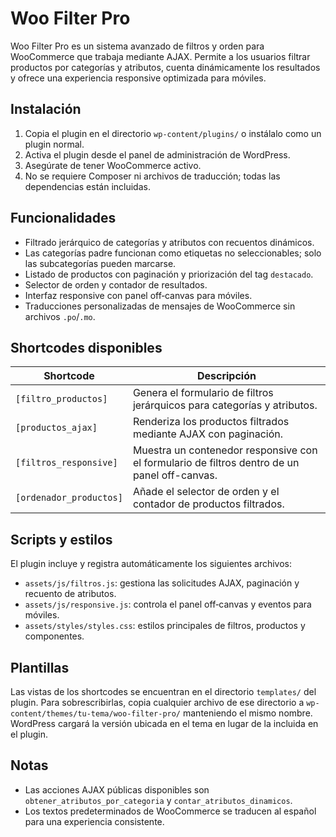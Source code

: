 # Woo Filter Pro

Woo Filter Pro es un sistema avanzado de filtros y orden para WooCommerce que trabaja mediante AJAX.
Permite a los usuarios filtrar productos por categorías y atributos, cuenta dinámicamente los resultados y ofrece una experiencia responsive optimizada para móviles.

## Instalación

1. Copia el plugin en el directorio `wp-content/plugins/` o instálalo como un plugin normal.
2. Activa el plugin desde el panel de administración de WordPress.
3. Asegúrate de tener WooCommerce activo.
4. No se requiere Composer ni archivos de traducción; todas las dependencias están incluidas.

## Funcionalidades

- Filtrado jerárquico de categorías y atributos con recuentos dinámicos.
- Las categorías padre funcionan como etiquetas no seleccionables; solo las
  subcategorías pueden marcarse.
- Listado de productos con paginación y priorización del tag `destacado`.
- Selector de orden y contador de resultados.
- Interfaz responsive con panel off‑canvas para móviles.
- Traducciones personalizadas de mensajes de WooCommerce sin archivos `.po`/`.mo`.

## Shortcodes disponibles

| Shortcode               | Descripción                                                                                |
| ----------------------- | ------------------------------------------------------------------------------------------ |
| `[filtro_productos]`    | Genera el formulario de filtros jerárquicos para categorías y atributos.                   |
| `[productos_ajax]`      | Renderiza los productos filtrados mediante AJAX con paginación.                            |
| `[filtros_responsive]`  | Muestra un contenedor responsive con el formulario de filtros dentro de un panel off-canvas. |
| `[ordenador_productos]` | Añade el selector de orden y el contador de productos filtrados.                           |

## Scripts y estilos

El plugin incluye y registra automáticamente los siguientes archivos:

- `assets/js/filtros.js`: gestiona las solicitudes AJAX, paginación y recuento de atributos.
- `assets/js/responsive.js`: controla el panel off‑canvas y eventos para móviles.
- `assets/styles/styles.css`: estilos principales de filtros, productos y componentes.

## Plantillas

Las vistas de los shortcodes se encuentran en el directorio `templates/` del plugin. Para sobrescribirlas, copia cualquier archivo de ese directorio a `wp-content/themes/tu-tema/woo-filter-pro/` manteniendo el mismo nombre. WordPress cargará la versión ubicada en el tema en lugar de la incluida en el plugin.

## Notas

- Las acciones AJAX públicas disponibles son `obtener_atributos_por_categoria` y `contar_atributos_dinamicos`.
- Los textos predeterminados de WooCommerce se traducen al español para una experiencia consistente.
